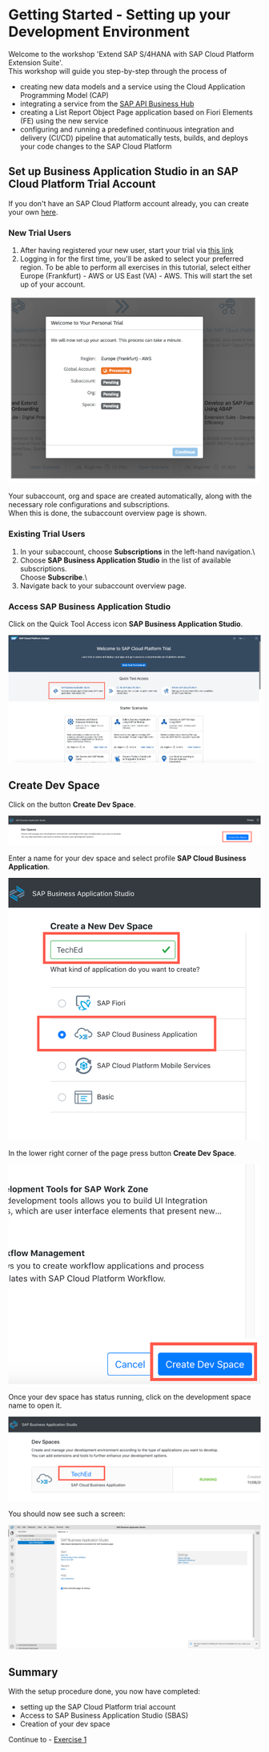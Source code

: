 # Getting Started - Setting up your Development Environment

Welcome to the workshop 'Extend SAP S/4HANA with SAP Cloud Platform Extension Suite'.\
This workshop will guide you step-by-step through the process of 
- creating new data models and a service using the Cloud Application Programming Model (CAP)
- integrating a service from the [SAP API Business Hub](https://api.sap.com/)
- creating a List Report Object Page application based on Fiori Elements (FE) using the new service
- configuring and running a predefined continuous integration and delivery (CI/CD) pipeline that automatically tests, builds, and deploys your code changes to the SAP Cloud Platform

## Set up Business Application Studio in an SAP Cloud Platform Trial Account

If you don't have an SAP Cloud Platform account already, you can create your own [here](https://www.sap.com/products/cloud-platform/get-started.html).

### New Trial Users

1. After having registered your new user, start your trial via [this link](https://account.hanatrial.ondemand.com/register)
2. Logging in for the first time, you'll be asked to select your preferred region. To be able to perform all exercises in this tutorial, select either Europe (Frankfurt) - AWS or US East (VA) - AWS.
This will start the set up of your account.

![Trial Setup](../ex0/images/00_00_0010.png)

Your subaccount, org and space are created automatically, along with the necessary role configurations and subscriptions.\
When this is done, the subaccount overview page is shown.

### Existing Trial Users

1. In your subaccount, choose **Subscriptions** in the left-hand navigation.\
2. Choose **SAP Business Application Studio** in the list of available subscriptions.\
Choose **Subscribe**.\
3. Navigate back to your subaccount overview page.

### Access SAP Business Application Studio

Click on the Quick Tool Access icon **SAP Business Application Studio**.

![Welcome SCP Trial](../ex0/images/00_00_0020.png)

## Create Dev Space

Click on the button **Create Dev Space**.

![Create Dev Space](../ex0/images/00_00_0030.png)

Enter a name for your dev space and select profile **SAP Cloud Business Application**.

![Select Profile](../ex0/images/00_00_0040.png)

In the lower right corner of the page press button **Create Dev Space**.

![confirm](../ex0/images/00_00_0050.png)<br>

Once your dev space has status running, click on the development space name to open it.

![enter dev space](../ex0/images/00_00_0060.png)

You should now see such a screen:

![bas](../ex0/images/00_00_0070.png)

## Summary

With the setup procedure done, you now have completed:
- setting up the SAP Cloud Platform trial account
- Access to SAP Business Application Studio (SBAS)
- Creation of your dev space

Continue to - [Exercise 1](../ex1/README.md)
